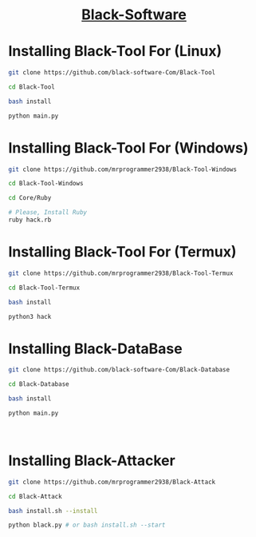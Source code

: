 <center>

# [Black-Software](https://github.com/black-software-Com)
</center>

# Installing Black-Tool For (Linux)
``` sh
git clone https://github.com/black-software-Com/Black-Tool

cd Black-Tool

bash install

python main.py
```

# Installing Black-Tool For (Windows)
``` sh
git clone https://github.com/mrprogrammer2938/Black-Tool-Windows

cd Black-Tool-Windows

cd Core/Ruby

# Please, Install Ruby
ruby hack.rb
```

# Installing Black-Tool For (Termux)

``` sh
git clone https://github.com/mrprogrammer2938/Black-Tool-Termux

cd Black-Tool-Termux

bash install

python3 hack
```

# Installing Black-DataBase
``` sh
git clone https://github.com/black-software-Com/Black-Database

cd Black-Database

bash install

python main.py
```
<br>

# Installing Black-Attacker
``` sh
git clone https://github.com/mrprogrammer2938/Black-Attack

cd Black-Attack

bash install.sh --install

python black.py # or bash install.sh --start
```
<br>
